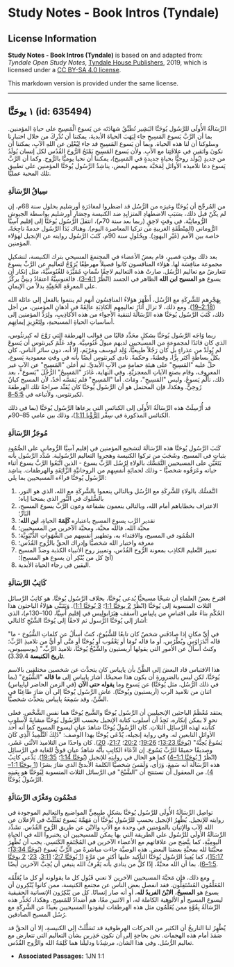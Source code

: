 # Study Notes - Book Intros (Tyndale)

## License Information

**Study Notes - Book Intros (Tyndale)** is based on and adapted from: _Tyndale Open Study Notes_, [Tyndale House Publishers](https://tyndaleopenresources.com/), 2019, which is licensed under a [CC BY-SA 4.0 license](https://creativecommons.org/licenses/by-sa/4.0/legalcode.en).

This markdown version is provided under the same license.



--------------------------------

## ١ يوحَنَّا (id: 635494)

الرِّسَالَةُ الأُولَى للرَّسُول يُوحَنَّا البَشِير تُطَبِّقُ شهادَتَه عن يَسوع ٱلْمَسِيحِ على حياةِ المؤمنين. بما أن الرَّبَّ يَسوع المَسِيحِ جاء لِيَهَبَ الحياةَ الأبديةَ، يمكننا أن نُدْرِكَ من خلال اختبارنا وسلوكنا أن لنا هذه الحياة. وبما أن يَسوع المَسِيحِ قد جاء لِيُعْلِن عن اللهِ الآبِ، يمكننا أن نكونَ واثقين في علاقَتِنا مع الآبِ. ولأن يَسوع المَسِيحِ يَمْنَحُ الرُّوحَ القُدُس لكل إنسان يُولَدُ من جديدٍ (يُولَد روحيًّا بحياةٍ جديدةٍ في المَسِيح)، يمكننا أن نحيا يوميًّا بالرُّوح. وكما أن الرَّبَّ يَسوع دعا تلاميذه الأوائل لِمَحَبَّة بعضهم البعض، يناشِدُ الرَّسُول يُوحَنَّا المؤمنين على تطبيق تلك المحبة عمليًّا. 

### **سِياقُ الرِّسَالَةِ**

من المُرجَّح أن يُوحَنَّا وغيرَه من الرُّسُل قد اضطروا لمغادَرَةِ أورشليم بحلول سنة 68م، إن لم يكُنْ قبل ذلك، بسَبَبِ الاضطهادِ المتزايِدِ ضد الكنيسة وحِصَارِ أورشليم بواسطة الجيوش الرُّومانِيَّة. في وقتٍ لاحِقٍ (ربما بعد سنة 70م)، انتقلَ الرَّسُول يُوحَنَّا إلى إقليم آسِيَّا الرُّوماني (المِنْطَقَةِ الغربيةِ من تركيا المعاصرة اليوم). وهناك بَدَأَ الرَّسُول خدمةً ناجِحَةً، خاصة بين الأمم (غَيْرِ اليهودِ). وبِحُلولِ سنة 90م، كَتَبَ الرَّسُول روايته عن الإنجيل لهؤلاء المؤمنين.

بعد ذلك بوقتٍ قصيرٍ، قام بعضُ الأعضاء في المجتمعَ المسيحي بترك الكنيسة، لتشكيلِ مجموعة منافِسَة لها. هؤلاء المنافسون كانوا فصيلاً مهرطِقًا يُرَوِّجُ لتعاليمٍ عن الرَّبِّ يسوع تتعارضُ مع تعاليم الرُّسُل. صارتْ هذه التعاليم لاحِقًا سِّماتٍ مُمَيِّزَة للغُنُوسيَّةَ، مثل إنكار أن يسوع هو **المسيح ابن الله** الظاهر في الجسد (انْظُرْ [4:1–3](https://ref.ly/1John4:1-1John4:3)). فالغنوسِيَّةُ اعتقادٌ دِينِيٌّ يركِّزُ على المعرِفَةِ الخَفِيَّةِ بدلاً من الإيمانِ.

بِهَجْرِهم للشَّرِكَةِ مع الرُّسُل، أَظْهَرَ هؤلاءُ المنافِسُون أنهم لم ينتموا بالفعلِ إلى عائلة الله ([2:18–19](https://ref.ly/1John2:18-1John2:19)). ومع ذلك، لا تزال آثارُ تعاليمِهِم الكاذِبَةِ عالِقَةً في أذهانِ المؤمنين، من أجل ذلك، كَتَبَ الرَّسُول يُوحَنَّا هذه الرِّسَالَةَ لتنقية الأجواء من هذه الأكاذِيبِ، ولِرَدِّ المؤمنين إلى أساسياتِ الحياةِ المسيحيةِ، ولِتَعْزِيزِ إيمانِهِم.

ربما وَاجَه الرَّسُول يُوحَنَّا بشكلٍ محَدَّد قالبًا من قوالب الهرطقة التي رَوَّجَ له كيرنثُوس، الذي كان قائدًا لمجموعةٍ من المسيحيين لديهم ميولٌ غُنُوسِيَّة. وقد عَلَّمَ كيرنثوس أن يَسوعَ لم يُولَدْ من عذراءٍ بل كان رَجُلاً طبِيعيًّا، وُلِد ليوسف ومَرْيَم، إلا أنه، دون سائر الناس، كان بكلِّ بساطَةٍ أكثر بِرًّا، وفطنةً، وحكمةً. نادى كيرنثوس أيضًا بأنه في وقتِ معمودية يَسوع، حلَّ عليه "المَسِيحِ" على هيئةِ حمامةٍ من الآبِ الأبديِّ. ثم أعلن "المَسِيحِ" عن الآبِ غير المعروف، وقام بصنعِ الآياتِ المعجزيَّةِ. وفي النهاية، غَادَرَ "المَسِيحُ" الرُّجُلَ "يَسوع"، بعد ذلك، تألَّم يَسوعُ، وليس "المَسِيحِ"، ومَاتَ. أما "المَسِيحِ" فلم يَمَسَّه أَحَدٌ، لأن المسيح كيانٌ رُوحِيٌّ. وهكذا، فإن المحتمل هو أن الرَّسُول يُوحَنَّا كان يُفَنِّد صراحةً تلك الهرطقةَ لكيرنثوس، ولأتباعه في [5:5–8](https://ref.ly/1John5:5-1John5:8).

قد أُرْسِلَتْ هذه الرِّسَالَةُ الأُولَى إلى الكنائس التي يرعاها الرَّسُول يُوحَنَّا (بما في ذلك الكنائس المذكورة في سِفْر [الرُّؤْيا 1:11](https://ref.ly/Rev1:11))، وذلك بين عامي 85–90م.

### مُوجَزُ الرِّسَالَةِ

كَتَبَ الرَّسُول يُوحَنَّا هذه الرِّسَالَةَ لتشجيع المؤمنين في إقليم آسِيَّا الرُّوماني على الصُّمُودِ بثباتٍ في المسيح. وشَجَبَ من تركوا الكنيسة وهجروا التعاليم الرَّسُولية. شَدَّد الرَّسُول بأنه يَتَعَيَّن على المسيحيين التَّمَسُّك بالولاءِ لِرُسُل الرَّبِّ يسوع \- الذين اتَّبَعُوا الرَّبَّ يسوع أثناء حياته وعَرَفُوه شخصيًّا \- وذلك لحمايَةِ أنفسِهِم من الروحانيَّةِ الزَّائِفَةِ والهرطقات. يناشِد الرَّسُول يُوحَنَّا قراءَه المسيحيين بما يلي:

1. التَّمَسُّك بالولاءِ للشَّرِكَةِ مع الرُّسُل وبالتالي ينعموا بالشَّرِكَةِ مع الله، الذي هو النور، بالسُّلوك في النُّورِ الذي يمنحنا إياه؛
2. الاعتراف بخطاياهم أمام الله، وبالتالي ينعمون بشفاعة وعون الرَّبِّ يسوع المسيح، البَارِّ؛
3. تقدير الرَّب يسوع المسيح باعتباره **كَلِمَةَ** الحياةِ، **ابن الله**؛
4. محبَّة الله، فالله محبَّة، ومحبَّة الآخرين من المسيحيين؛
5. الصُّمُود في المسيح، والاقتداء به، وتطهير أنفسِهم من الشَّهَواتِ الدُّنْيَوِيَّة؛
6. معرفة واختبار الله شخصيًّا وإدراك الحقِّ بالرُّوح القُدُس؛
7. تمييز التَّعليم الكاذِب بمعونة الرُّوح القُدُس، وتمييز روح الأنبياء الكذبة وضدِّ المسيح (أيْ كل من يُنْكِر أن يسوع هو المسيح)؛
8. اليقين في رجاء الحياة الأبدية.

### كَاتِبُ الرِّسَالَةِ

اقترحَ بعضُ العلماءِ أن شيخًا مسيحيًّا يُدعى يُوحَنَّا، بخلاف الرَّسُول يُوحَنَّا، هو كاتِبُ الرَّسائل الثلاث المنسوبة إلى يُوحَنَّا (انْظُرْ [2 يوحَنَّا 1:1](https://ref.ly/2John1:1)؛ [3 يُوحَنَّا 1:1](https://ref.ly/3John1:1)). وَيَتَبَنَّي هؤلاءُ الباحثون هذا الحُكْمِ بناءً على اقتباسٍ من پاپياس (أسقف هِيَرَابولِيس في إقليمِ أَسِيَّا، 100–130م)، الذي أشارَ إلى يُوحَنَّا الرًّسول ثم لاحقًا إلى يُوحَنَّا الشَّيْخِ كالتالي:

"في أيِّ مكانٍ إذا صادَفَني شخصٌ كان تابعًا للشُّيُوخِ، كنتُ أسألُ عن كلماتِ الشُّيُوخ \- ما قاله أَنْدَرَاوُس وبُطْرُس، أو ما قاله تُومَا أو يَعْقُوب أو يُوحَنَّا أو مَتَّى أو أيٌّ من تلاميذِ الرَّبِّ؛ وكنتُ أسألُ عن الأمورِ التي يقولها أريستيون والشَّيْخُ يُوحَنَّا، تلاميذ الرَّبِّ." (يوسيبيوس، **تاريخ الكنيسة** 3\.39\.4\).

هذا الاقتباس قاد البعضَ إلى الظَّنِّ بأن پاپياس كان يتحدَّث عن شخصين مختلفين بالاسم يُوحَنَّا، لكن ليس بالضرورةِ أن يكون هذا صحيحًا. أشارَ پاپياس إلى **ما قاله** "الشُّيُوخ" (بما في ذلك الرُّسُل، مثل يُوحَنَّا) عن يَسوع وما **يقوله حتى الآن** (في الزمن الحاضر لپاپياس) اثنان من تلاميذ الرب (أريستيون ويُوحَنَّا). عاش الرَّسُول يُوحَنَّا إلى أن صَارَ طاعِنًا في السِّنِّ، وقد سَمِعَهُ پاپياس يتحدَّث شخصيًّا.

يعتقد مُعْظَمُ الباحثين الإنجيليين أن الرَّسُول يُوحَنَّا والشَّيخ يُوحَنَّا هما نفس الشَّخْصِ. فعلى نحوٍ لا يمكن إنكاره، نَجِدُ أن أسلوب كتابة الإنجيل بحسب الرَّسُول يُوحَنَّا مشابِهٌ لأسلوبِ كتابته لهذه الرَّسائِل الثلاثِ. كان الرَّسُولُ يُوحَنَّا شاهدَ عيانٍ ليسوع المسيح كما أنه أحد الأوائل التابعين له. وفي رواية إنجيله، يُدْعَى يُوحَنَّا بهذا الوصف: "ذَلِكَ ٱلتِّلْمِيذُ ٱلَّذِي كَانَ يَسُوعُ يُحِبُّهُ" ([يُوحَنَّا 13:23](https://ref.ly/John13:23)؛ [19:26](https://ref.ly/John19:26)؛ [20:2](https://ref.ly/John20:2)؛ [21:7](https://ref.ly/John21:7)، [20](https://ref.ly/John21:20)). كان واحدًا من التلاميذ الاثْنَي عَشَر، وصديقًا حميمًا للرَّبِّ يَسُوع. إن ادِّعَاءَ الكاتِبِ بأنَّه شاهدُ عيانٍ قويٌّ للغاية في الرَّسائِل (انْظُرْ [1 يُوحَنَّا 1:1–4](https://ref.ly/1John1:1-1John1:4)) كما هو الحال في روايتِهِ للإنجيل ([يُوحَنَّا 1:14](https://ref.ly/John1:14)؛ [19:35](https://ref.ly/John19:35)). يَدِّعي كاتِبُ هذه الرِّسَالَة أنه سَمِعَ، وَرَأَى، وَلَمَسَ شخصيًّا الكلمةَ الأبديَّ الذي صَارَ بشرًا ([1 يوحَنَّا 1:1–4](https://ref.ly/1John1:1-1John1:4)). من المعقول أن نستنتج أن "الشَّيْخَ" في الرَّسائل الثلاث المنسوبة لِيُوحَنَّا هو بِعَينِهِ الرَّسُولُ يُوحَنَّا.

### مَضْمُون ومَغْزَى الرِّسَالَةِ

تواصِل الرِّسَالَةُ الأُولَى للرَّسُول يُوحَنَّا بشكلٍ طبِيعِيٍّ المواضيع والتعاليم الموجودة في روايته للإنجيل. يُظْهِرُ الإنجيل بحسبِ للرَّسُولِ يُوحَنَّا أن مَهَمَّةَ يَسوع تَمَثَّلَتْ في الإعلان عن الله الآب والإتيان بالمؤمنين في وحدة مع الآبِ والابْن عن طريق الرُّوحِ القُدُس. تشَدِّد الرِّسَالَةُ الأُولَى للرَّسُول على الطريقة التي بها يمكن للمسيحيين أن يختبروا الله في الحياةِ اليومِيَّةِ، كما يتَّضِح من علاقاتهم مع الأعضاء الآخرين في المُجْتَمَعِ الكَنَسِي. يجب أن نُظْهِرَ محبَّتَنا لله بمحبَّةِ بعضنا البعض. هذه الوصيَّة جاءَت مباشرةً من الرَّبِّ يَسوع ([يُوحَنَّا 13:34](https://ref.ly/John13:34)؛ [15:17](https://ref.ly/John15:17))، كما يُعِيدُ الرَّسُول يُوحَنَّا التأكيد عليها أكثر من مَرَّةٍ ([1 يُوحَنَّا 2:7](https://ref.ly/1John2:7)؛ [3:11](https://ref.ly/1John3:11)، [23](https://ref.ly/1John3:23)؛ [2 يوحَنَّا 1:5–6](https://ref.ly/2John1:5-2John1:6)). بما أن الله محبَّةٌ، إذًا كلُّ من ينادي بأنه يَعْرِفُ الله ينبغي أن يُحِبَّ الآخرين أيضًا.

ومع ذلك، فإن مَحبَّةَ المسيحيين الآخرين لا تعني قَبُول كل ما يقولونه أو كل ما يُعَلِّمُه المُعَلِّمُون المُسْتَقِلُّون. فقد انفصل بعض الناس عن مجتمع الكنيسة، ممن كانوا يُنْكِرون أن يسوع هو **المسيحُ**، **الابْنُ الفريدُ لله**، أو أنه صار إنسانًا. كل من يُنْكِرُون الإنسانية الحقيقية ليسوع المسيح أو الألوهية الكاملة له، أو الاثنين معًا، هم أضدادٌ للمَسِيحِ. وهكذا، تُحَذِّر هذه الرِّسَالَةُ بِقُوَّةٍ ممن يُعَلِّمُون مثل هذه الهرطقات ليقودوا المسيحيين بعيدًا عن الشَّرِكَةِ مع رُسُل المسيح الصادقين.

يُظْهِرُ لنا التاريخُ أن الكثير من الحركات الهرطوقية قد تَسَلَّلَتْ إلى الكنيسةِ، إلا أن الحقَّ قد صَمَدَ أمام هذه الهجمات. نحن بحاجةٍ إلى أن نكون حَذِرين بشأن التعاليم التي تتعارض مع تعاليم الرُّسُل. وفي هذا الشأن، مرشِدُنا ودليلُنا هما كَلِمَةُ الله والرُّوح القُدُس.

* **Associated Passages:** 1JN 1:1

